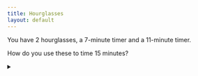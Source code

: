 ```yaml
---
title: Hourglasses
layout: default
---
```


You have 2 hourglasses, a 7-minute timer and a 11-minute timer.

How do you use these to time 15 minutes?

<details><summary></summary>

Follow these steps:

| Time (minutes) | Action
| -------------- | ------
| 0              | Start both timers.
| 7              | When the 7-minute timer finishes turn it upside-down.
| 11             | When the 11-minute timer finishes turn, turn the 7-minute timer upside-down. At this point it has 4 minutes of sand at the top.
| 15             | When the 7-minute timer finishes, you are done.

Note, that this assumes that a half-finished timer will measure the same time
when turned upside-down. This may not be true in physical systems.
(For real hourglasses with sand, this is going to be accurate enough).

To solve the puzzle without this assumption, set-up 7 minutes before you need to
start timing:

| Time (minutes) | Action
| -------------- | ------
| -7             | Start both timers.
| 0              | When the 7-minute timer finishes, your time starts.
| 4              | When the 11-minute timer finishes, turn it upside-down.
| 15             | When the 11-minute timer finishes again, you are done.

</details>